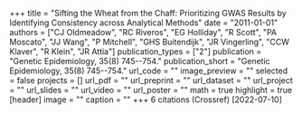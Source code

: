 +++
title = "Sifting the Wheat from the Chaff: Prioritizing GWAS Results by Identifying Consistency across Analytical Methods"
date = "2011-01-01"
authors = ["CJ Oldmeadow", "RC Riveros", "EG Holliday", "R Scott", "PA Moscato", "JJ Wang", "P Mitchell", "GHS Buitendijk", "JR Vingerling", "CCW Klaver", "R Klein", "JR Attia"]
publication_types = ["2"]
publication = "Genetic Epidemiology, 35(8) 745--754."
publication_short = "Genetic Epidemiology, 35(8) 745--754."
url_code = ""
image_preview = ""
selected = false
projects = []
url_pdf = ""
url_preprint = ""
url_dataset = ""
url_project = ""
url_slides = ""
url_video = ""
url_poster = ""
math = true
highlight = true
[header]
image = ""
caption = ""
+++
6 citations (Crossref) [2022-07-10]
